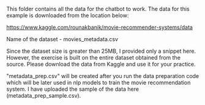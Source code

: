 This folder contains all the data for the chatbot to work. The data for this example is downloaded from the location below:

https://www.kaggle.com/rounakbanik/movie-recommender-systems/data

Name of the dataset - movies_metadata.csv

Since the dataset size is greater than 25MB, I provided only a snippet here. However, the exercise is built on the entire dataset obtained from the source. Please download the data from Kaggle and use it for your practice.

"metadata_prep.csv" will be created after you run the data preparation code which will be later used in nlp models to train the movie recommendation system. I have uploaded the sample of the data here (metadata_prep_sample.csv).
